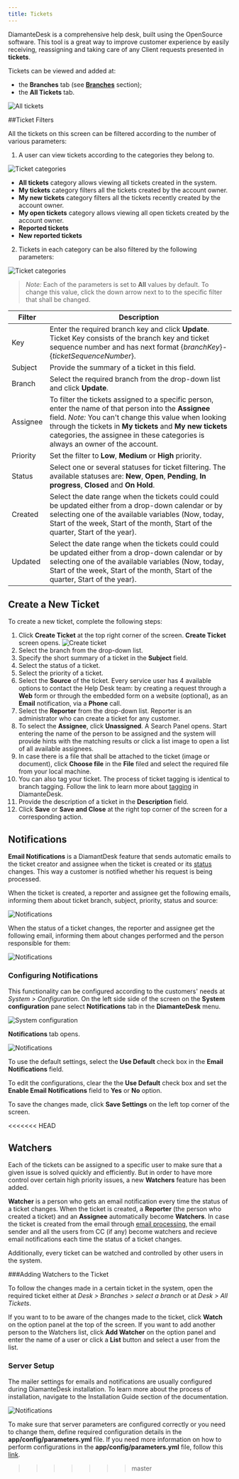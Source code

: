 ```yaml
---
title: Tickets
---
```


DiamanteDesk is a comprehensive help desk, built using the OpenSource software. This tool is a great way to improve customer experience by easily receiving, reassigning and taking care of any Client requests presented in **tickets**.

Tickets can be viewed and added at:

* the **Branches** tab (see [**Branches**](branches.html) section);
* the **All Tickets** tab.


![All tickets](img/All_tickets.png)

##Ticket Filters

All the tickets on this screen can be filtered according to the number of various parameters:

1) A user can view tickets according to the categories they belong to.

![Ticket categories](img/ticket_filter1.png)

  * **All tickets** category allows viewing all tickets created in the system.
  * **My tickets** category filters all the tickets created by the account owner.
  * **My new tickets** category filters all the tickets recently created by the account owner.
  * **My open tickets** category allows viewing all open tickets created by the account owner.
  * **Reported tickets**
  * **New reported tickets**

2) Tickets in each category can be also filtered by the following parameters:

![Ticket categories](img/ticket_filters2.jpg)

>_Note:_ Each of the parameters is set to **All** values by default. To change this value, click the down arrow next to to the specific filter that shall be changed.

Filter   | Description
------------- | -------------
Key  | Enter the required branch key and click **Update**. Ticket Key consists of the branch key and ticket sequence number and has next format {_branchKey_}-{_ticketSequenceNumber_}. 
Subject | Provide the summary of a ticket in this field.
Branch | Select the required branch from the drop-down list and click **Update**.
Assignee | To filter the tickets assigned to a specific person, enter the name of that person into the **Assignee** field. _Note:_ You can't change this value when looking through the tickets in **My tickets** and **My new tickets** categories, the assignee in these categories is always an owner of the account.
Priority | Set the filter to **Low**, **Medium** or **High** priority.
<a name="status"></a>Status | Select one or several statuses for ticket filtering. The available statuses are: **New**, **Open**, **Pending**, **In progress**, **Closed** and **On Hold**.
Created | Select the date range when the tickets could could be updated either from a drop-down calendar or by selecting one of the available variables (Now, today, Start of the week, Start of the month, Start of the quarter, Start of the year).
Updated | Select the date range when the tickets could could be updated either from a drop-down calendar or by selecting one of the available variables (Now, today, Start of the week, Start of the month, Start of the quarter, Start of the year).

## Create a New Ticket

To create a new ticket, complete the following steps:

1. Click **Create Ticket** at the top right corner of the screen. **Create Ticket** screen opens.
![Create ticket](img/create_ticket_1.1.png)
2. Select the branch from the drop-down list.
3. Specify the short summary of a ticket in the **Subject** field.
4. Select the status of a ticket.
5. Select the priority of a ticket.
6. Select the **Source** of the ticket. Every service user has 4 available options to contact the Help Desk team: by creating a request through a **Web** form or through the embedded form on a website (optional), as an **Email** notification, via a **Phone** call.
7. Select the **Reporter** from the drop-down list. Reporter is an administrator who can create a ticket for any customer.
8. To select the **Assignee**, click **Unassigned**. A Search Panel opens. Start entering the name of the person to be assigned and the system will provide hints with the matching results or click a list image to open a list of all available assignees. 
9. In case there is a file that shall be attached to the ticket (image or document), click **Choose file** in the **File** filed and select the required file from your local machine.
10. You can also tag your ticket. The process of ticket tagging is identical to branch tagging. Follow the link to learn more about [tagging](tagging.md) in DiamanteDesk.
11. Provide the description of a ticket in the **Description** field.
12. Click **Save** or **Save and Close** at the right top corner of the screen for a corresponding action.

## Notifications

**Email Notifications** is a DiamantDesk feature that sends automatic emails to the ticket creator and assignee when the ticket is created or its [status](#status) changes. This way a customer is notified whether his request is being processed.

When the ticket is created, a reporter and assignee get the following emails, informing them about ticket branch, subject, priority, status and source:

![Notifications](img/status_email.png)

When the status of a ticket changes, the reporter and assignee get the following email, informing them about changes performed and the person responsible for them:

![Notifications](img/status_email_2.png)

### Configuring Notifications

This functionality can be configured according to the customers' needs at _System > Configuration_. On the left side side of the screen on the **System configuration** pane select **Notifications** tab in the **DiamanteDesk** menu.

![System configuration](img/sys_config.jpg)

**Notifications** tab opens.

![Notifications](img/notifications.png)

To use the default settings, select the **Use Default** check box in the **Email Notifications** field. 

To edit the configurations, clear the the **Use Default** check box and set the **Enable Email Notifications** field to **Yes** or **No** option.

To save the changes made, click **Save Settings** on the left top corner of the screen.

<<<<<<< HEAD
## Watchers

Each of the tickets can be assigned to a specific user to make sure that a given issue is solved quickly and efficiently. But in order to have more control over certain high priority issues, a new **Watchers** feature has been added.

**Watcher** is a person who gets an email notification every time the status of a ticket changes. When the ticket is created, a **Reporter** (the person who created a ticket) and an **Assignee** automatically become **Watchers**. In case the ticket is created from the email through [email processing](email-processing.md), the email sender and all the users from CC (if any) become watchers and recieve email notifications each time the status of a ticket changes.

Additionally, every ticket can be watched and controlled by other users in the system.

###Adding Watchers to the Ticket

To follow the changes made in a certain ticket in the system, open the required ticket either at _Desk > Branches > select a branch_ or at _Desk > All Tickets_.

If you want to to be aware of the changes made to the ticket, click **Watch** on the option panel at the top of the screen. If you want to add another person to the Watchers list, click **Add Watcher** on the option panel and enter the name of a user or click a **List** button and select a user from the list.

### Server Setup

The mailer settings for emails and notifications are usually configured during DiamanteDesk installation. To learn more about the process of installation, navigate to the Installation Guide section of the documentation.

![Notifications](img/web_config.png)

To make sure that server parameters are configured correctly or you need to change them, define required configuration details in the **app/config/parameters.yml** file. If you need more information on how to perform configurations in the **app/config/parameters.yml** file, follow this [link](https://symfony.com/doc/current/best_practices/configuration.html).

>>>>>>> master

